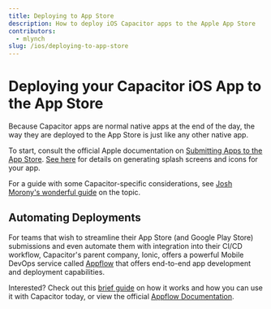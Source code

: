 ```yaml
---
title: Deploying to App Store
description: How to deploy iOS Capacitor apps to the Apple App Store
contributors:
  - mlynch
slug: /ios/deploying-to-app-store
---
```


# Deploying your Capacitor iOS App to the App Store

Because Capacitor apps are normal native apps at the end of the day, the way they are deployed to the App Store is just like any other native app.

To start, consult the official Apple documentation on [Submitting Apps to the App Store](https://developer.apple.com/app-store/submissions/). [See here](/main/guides/splash-screens-and-icons.md) for details on generating splash screens and icons for your app.

For a guide with some Capacitor-specific considerations, see [Josh Morony's wonderful guide](https://www.joshmorony.com/deploying-capacitor-applications-to-ios-development-distribution/) on the topic.

## Automating Deployments

For teams that wish to streamline their App Store (and Google Play Store) submissions and even automate them with integration into their CI/CD workflow, Capacitor's parent company, Ionic, offers a powerful Mobile DevOps service called [Appflow](https://useappflow.com/) that offers end-to-end app development and deployment capabilities.

Interested? Check out this [brief guide](/main/guides/deploying-updates.md) on how it works and how you can use it with Capacitor today, or view the official [Appflow Documentation](https://ionicframework.com/docs/v3/appflow/).
